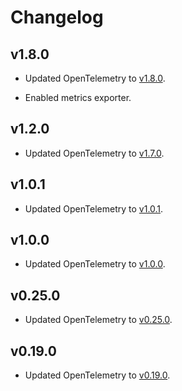 # Changelog

## v1.8.0

- Updated OpenTelemetry to
  [v1.8.0](https://github.com/open-telemetry/opentelemetry-js/blob/main/CHANGELOG.md#180).

- Enabled metrics exporter.

## v1.2.0

- Updated OpenTelemetry to
  [v1.7.0](https://github.com/open-telemetry/opentelemetry-js/blob/main/CHANGELOG.md#170).

## v1.0.1

- Updated OpenTelemetry to
  [v1.0.1](https://github.com/open-telemetry/opentelemetry-js/blob/main/CHANGELOG.md#101).

## v1.0.0

- Updated OpenTelemetry to
  [v1.0.0](https://github.com/open-telemetry/opentelemetry-js/blob/main/CHANGELOG.md#100).

## v0.25.0

- Updated OpenTelemetry to
  [v0.25.0](https://github.com/open-telemetry/opentelemetry-js/blob/main/CHANGELOG.md#0250).

## v0.19.0

- Updated OpenTelemetry to
  [v0.19.0](https://github.com/open-telemetry/opentelemetry-js/blob/main/CHANGELOG.md#0190).
